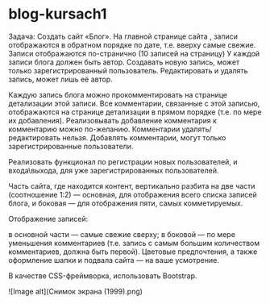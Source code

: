 # blog-kursach1
Задача: Создать сайт «Блог».
На главной странице сайта , записи отображаются в обратном порядке по дате, т.е. вверху самые свежие. Записи отображаются по-странично (10 записей на страницу) У каждой записи блога должен быть автор. Создавать новую запись, может только зарегистрированный пользователь. Редактировать и удалять запись, может лишь её автор.

Каждую запись блога можно прокомментировать на странице детализации этой записи. Все комментарии, связанные с этой записью, отображаются на странице детализации в прямом порядке (т.е. по мере их добавления). Реализовывать добавление комментария к комментарию можно по-желанию. Комментарии удалять/редактировать нельзя. Добавлять комментарии, могут только зарегистрированные пользователи.

Реализовать функционал по регистрации новых пользователей, и входа\выхода, для уже зарегистрированных пользователей.

Часть сайта, где находится контент, вертикально разбита на две части (соотношение 1:2) — основная, для отображения всего списка записей блога, и боковая — для отображения пяти, самых комметируемых.

Отображение записей:

в основной части — самые свежие сверху;
в боковой — по мере уменьшения комментариев (т.е. запись с самым большим количеством комментариев, должна быть первой).
Цветовые предпочтения, а также оформление шапки и подвала сайта — на ваше усмотрение.

В качестве CSS-фреймворка, использовать Bootstrap.

![Image alt](Снимок экрана (1999).png)
